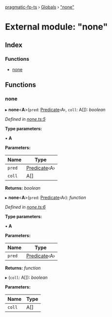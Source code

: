 [pragmatic-fp-ts](../README.md) › [Globals](../globals.md) › ["none"](_none_.md)

# External module: "none"

## Index

### Functions

* [none](_none_.md#none)

## Functions

###  none

▸ **none**<**A**>(`pred`: [Predicate](_types_.md#predicate)‹A›, `coll`: A[]): *boolean*

*Defined in [none.ts:5](https://github.com/hermann-p/pragmatic-fp-ts/blob/65c599f/src/none.ts#L5)*

**Type parameters:**

▪ **A**

**Parameters:**

Name | Type |
------ | ------ |
`pred` | [Predicate](_types_.md#predicate)‹A› |
`coll` | A[] |

**Returns:** *boolean*

▸ **none**<**A**>(`pred`: [Predicate](_types_.md#predicate)‹A›): *function*

*Defined in [none.ts:6](https://github.com/hermann-p/pragmatic-fp-ts/blob/65c599f/src/none.ts#L6)*

**Type parameters:**

▪ **A**

**Parameters:**

Name | Type |
------ | ------ |
`pred` | [Predicate](_types_.md#predicate)‹A› |

**Returns:** *function*

▸ (`coll`: A[]): *boolean*

**Parameters:**

Name | Type |
------ | ------ |
`coll` | A[] |

